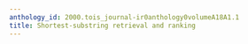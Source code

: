 ```yaml
---
anthology_id: 2000.tois_journal-ir0anthology0volumeA18A1.1
title: Shortest-substring retrieval and ranking
---
```

